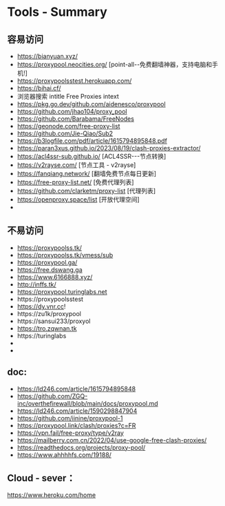 # Tools  - Summary 
 ## 容易访问
  * https://bianyuan.xyz/
  * https://proxypool.neocities.org/ [point-all--免费翻墙神器，支持电脑和手机!]
  * https://proxypoolsstest.herokuapp.com/
  * https://bihai.cf/
  * 浏览器搜索 intitle Free Proxies intext
  * https://pkg.go.dev/github.com/aidenesco/proxypool
  * https://github.com/jhao104/proxy_pool
  * https://github.com/Barabama/FreeNodes
  * https://geonode.com/free-proxy-list
  * https://github.com/Jie-Qiao/Sub2
  * https://b3logfile.com/pdf/article/1615794895848.pdf
  * https://paran3xus.github.io/2023/08/19/clash-proxies-extractor/
  * https://acl4ssr-sub.github.io/     [ACL4SSR---节点转换]
  * https://v2rayse.com/     [节点工具 - v2rayse]
  * https://fanqiang.network/  [翻墙免费节点每日更新]
  * https://free-proxy-list.net/     [免费代理列表]
  * https://github.com/clarketm/proxy-list    [代理列表]
  * https://openproxy.space/list    [开放代理空间]
  * 
 ## 不易访问          
  * https://proxypoolss.tk/
  * https://proxypoolss.tk/vmess/sub
  * https://proxypool.ga/
  * https://free.dswang.ga
  * https://www.6166888.xyz/
  * http://inffs.tk/
  * https://proxypool.turinglabs.net
  * https://proxypoolsstest
  * https://dy.vnr.cc!
  * https://zu1k/proxypool
  * https://sansui233/proxyol
  * https://tro.zqwnan.tk
  * https://turinglabs
  * 
  * 
## doc:
 * https://ld246.com/article/1615794895848
 * https://github.com/ZGQ-inc/overthefirewall/blob/main/docs/proxypool.md
 * https://ld246.com/article/1590298847904
 * https://github.com/iinine/proxypool-1
 * https://proxypool.link/clash/proxies?c=FR
 * https://vpn.fail/free-proxy/type/v2ray 
 * https://mailberry.com.cn/2022/04/use-google-free-clash-proxies/
 * https://readthedocs.org/projects/proxy-pool/
 * https://www.ahhhhfs.com/19188/

## Cloud - sever：
https://www.heroku.com/home





